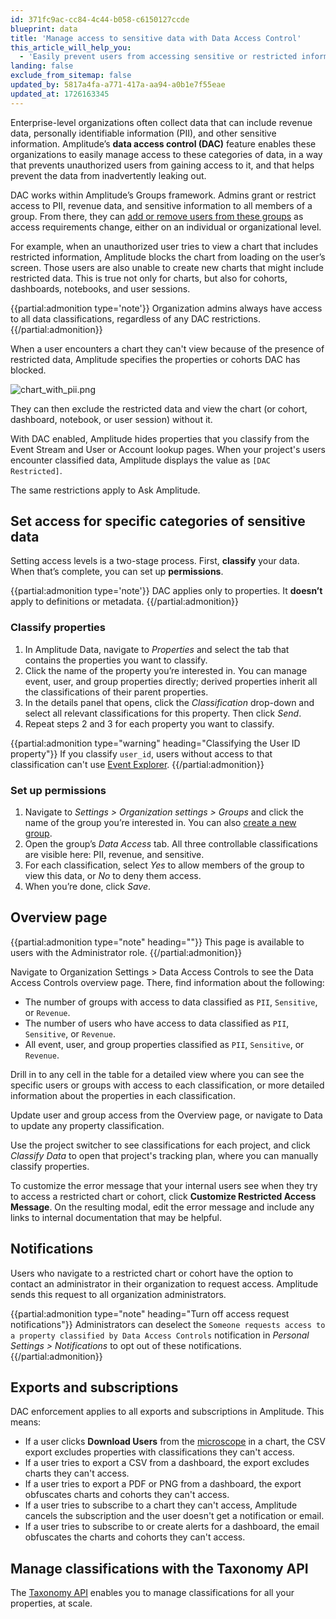 ```yaml
---
id: 371fc9ac-cc84-4c44-b058-c6150127ccde
blueprint: data
title: 'Manage access to sensitive data with Data Access Control'
this_article_will_help_you:
  - 'Easily prevent users from accessing sensitive or restricted information in Amplitude'
landing: false
exclude_from_sitemap: false
updated_by: 5817a4fa-a771-417a-aa94-a0b1e7f55eae
updated_at: 1726163345
---
```

Enterprise-level organizations often collect data that can include revenue data, personally identifiable information (PII), and other sensitive information. Amplitude’s **data access control (DAC)** feature enables these organizations to easily manage access to these categories of data, in a way that prevents unauthorized users from gaining access to it, and that helps prevent the data from inadvertently leaking out.

DAC works within Amplitude’s Groups framework. Admins grant or restrict access to PII, revenue data, and sensitive information to all members of a group. From there, they can [add or remove users from these groups](/docs/admin/account-management/manage-permission-groups#edit-a-group) as access requirements change, either on an individual or organizational level.

For example, when an unauthorized user tries to view a chart that includes restricted information, Amplitude blocks the chart from loading on the user’s screen. Those users are also unable to create new charts that might include restricted data. This is true not only for charts, but also for cohorts, dashboards, notebooks, and user sessions.

{{partial:admonition type='note'}}
Organization admins always have access to all data classifications, regardless of any DAC restrictions.
{{/partial:admonition}}

When a user encounters a chart they can't view because of the presence of restricted data, Amplitude specifies the properties or cohorts DAC has blocked. 

![chart_with_pii.png](/docs/output/img/account-management/chart_with_pii.png)

They can then exclude the restricted data and view the chart (or cohort, dashboard, notebook, or user session) without it.

With DAC enabled, Amplitude hides properties that you classify from the Event Stream and User or Account lookup pages. When your project's users encounter classified data, Amplitude displays the value as `[DAC Restricted]`.

The same restrictions apply to Ask Amplitude.

## Set access for specific categories of sensitive data

Setting access levels is a two-stage process. First, **classify** your data. When that’s complete, you can set up **permissions**.

{{partial:admonition type='note'}}
DAC applies only to properties. It **doesn’t** apply to definitions or metadata.
{{/partial:admonition}}

### Classify properties

1. In Amplitude Data, navigate to *Properties* and select the tab that contains the properties you want to classify. 
2. Click the name of the property you’re interested in. You can manage event, user, and group properties directly; derived properties inherit all the classifications of their parent properties.
3. In the details panel that opens, click the *Classification* drop-down and select all relevant classifications for this property. Then click *Send*.
4. Repeat steps 2 and 3 for each property you want to classify.

{{partial:admonition type="warning" heading="Classifying the User ID property"}}
If you classify `user_id`, users without access to that classification can't use [Event Explorer](/docs/analytics/charts/event-explorer).
{{/partial:admonition}}

### Set up permissions

1. Navigate to *Settings > Organization settings > Groups* and click the name of the group you’re interested in. You can also [create a new group](/docs/admin/account-management/manage-permission-groups#create-a-group).
2. Open the group’s *Data Access* tab. All three controllable classifications are visible here: PII, revenue, and sensitive.
3. For each classification, select *Yes* to allow members of the group to view this data, or *No* to deny them access.
4. When you’re done, click *Save*.

## Overview page

{{partial:admonition type="note" heading=""}}
This page is available to users with the Administrator role.
{{/partial:admonition}}

Navigate to Organization Settings > Data Access Controls to see the Data Access Controls overview page. There, find information about the following:

* The number of groups with access to data classified as `PII`, `Sensitive`, or `Revenue`.
* The number of users who have access to data classified as `PII`, `Sensitive`, or `Revenue`.
* All event, user, and group properties classified as `PII`, `Sensitive`, or `Revenue`.

Drill in to any cell in the table for a detailed view where you can see the specific users or groups with access to each classification, or more detailed information about the properties in each classification.

Update user and group access from the Overview page, or navigate to Data to update any property classification.

Use the project switcher to see classifications for each project, and click *Classify Data* to open that project's tracking plan, where you can manually classify properties.

To customize the error message that your internal users see when they try to access a restricted chart or cohort, click **Customize Restricted Access Message**. On the resulting modal, edit the error message and include any links to internal documentation that may be helpful.

## Notifications

Users who navigate to a restricted chart or cohort have the option to contact an administrator in their organization to request access. Amplitude sends this request to all organization administrators.

{{partial:admonition type="note" heading="Turn off access request notifications"}}
Administrators can deselect the `Someone requests access to a property classified by Data Access Controls` notification in *Personal Settings > Notifications* to opt out of these notifications.
{{/partial:admonition}}

## Exports and subscriptions

DAC enforcement applies to all exports and subscriptions in Amplitude. This means:

* If a user clicks **Download Users** from the [microscope](/docs/analytics/microscope) in a chart, the CSV export excludes properties with classifications they can't access.
* If a user tries to export a CSV from a dashboard, the export excludes charts they can't access.
* If a user tries to export a PDF or PNG from a dashboard, the export obfuscates charts and cohorts they can't access.
* If a user tries to subscribe to a chart they can't access, Amplitude cancels the subscription and the user doesn't get a notification or email.
* If a user tries to subscribe to or create alerts for a dashboard, the email obfuscates the charts and cohorts they can't access.

## Manage classifications with the Taxonomy API

The [Taxonomy API](/docs/apis/analytics/taxonomy) enables you to manage classifications for all your properties, at scale. 